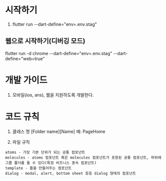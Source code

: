 # 시작하기
1. flutter run --dart-define="env=.env.stag"

## 웹으로 시작하기(디버깅 모드)
flutter run -d chrome --dart-define="env=.env.stag" --dart-define="web=true" 


# 개발 가이드
1. 모바일(ios, ans), 웹을 지원하도록 개발한다.

# 코드 규칙
1. 클래스 명 
[Folder name][Name]
예: PageHome

2. 파일 규칙
```
atoms - 가장 기본 단위가 되는 공통 컴포넌트
molecules - atoms 컴포넌트 혹은 molecules 컴포넌트가 포함된 공통 컴포넌트, 하위에 그룹 폴더를 둘 수 있다(특정 비즈니스 종속 컴포넌트)
template - 틀을 만들어주는 컴포넌트
dialog - modal, alert, bottom sheet 등등 dialog 형태의 컴포넌트
```
